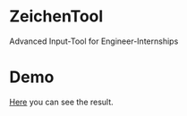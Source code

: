 # ZeichenTool
Advanced Input-Tool for Engineer-Internships

# Demo
[Here](http://xi72yow/github.io/ZeichenTool/blob/main/zeichentool.html) you can see the result.

